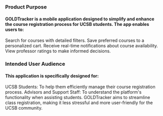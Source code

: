 ### Product Purpose
#### GOLDTracker is a mobile application designed to simplify and enhance the course registration process for UCSB students. The app enables users to:

Search for courses with detailed filters.
Save preferred courses to a personalized cart.
Receive real-time notifications about course availability.
View professor ratings to make informed decisions.

### Intended User Audience
#### This application is specifically designed for:

UCSB Students: To help them efficiently manage their course registration process.
Advisors and Support Staff: To understand the platform's functionality when assisting students.
GOLDTracker aims to streamline class registration, making it less stressful and more user-friendly for the UCSB community.
